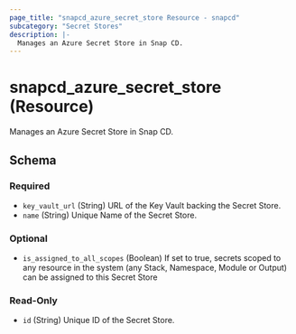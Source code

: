 ```yaml
---
page_title: "snapcd_azure_secret_store Resource - snapcd"
subcategory: "Secret Stores"
description: |-
  Manages an Azure Secret Store in Snap CD.
---
```


# snapcd_azure_secret_store (Resource)

Manages an Azure Secret Store in Snap CD.




<!-- schema generated by tfplugindocs -->
## Schema

### Required

- `key_vault_url` (String) URL of the Key Vault backing the Secret Store.
- `name` (String) Unique Name of the Secret Store.

### Optional

- `is_assigned_to_all_scopes` (Boolean) If set to true, secrets scoped to any resource in the system (any Stack, Namespace, Module or Output) can be assigned to this Secret Store

### Read-Only

- `id` (String) Unique ID of the Secret Store.
